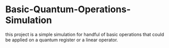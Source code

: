 # Basic-Quantum-Operations-Simulation
this project is a simple simulation for handful of basic operations that could be applied on a quantum register or a linear operator.
